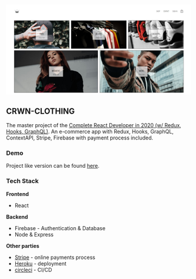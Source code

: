 ![Project homepage](https://github.com/Andronikus/crwn-clothing/blob/master/img/crwn-clothes-homepage.jpg)
## CRWN-CLOTHING

The master project of the [Complete React Developer in 2020 (w/ Redux, Hooks, GraphQL)](https://www.udemy.com/share/101WH4AkUYeF5TTHQ=/). An e-commerce app with Redux, Hooks, GraphQL, ContextAPI, Stripe, Firebase with payment process included.

### Demo
Project like version can be found [here](https://crwn-clothes-shop-live.herokuapp.com/).

### Tech Stack

**Frontend**
* React

**Backend**
* Firebase - Authentication & Database
* Node & Express

**Other parties**
* [Stripe](https://stripe.com/en-pt) - online payments process
* [Heroku](https://www.heroku.com/) - deployment
* [circleci](https://circleci.com/) - CI/CD



